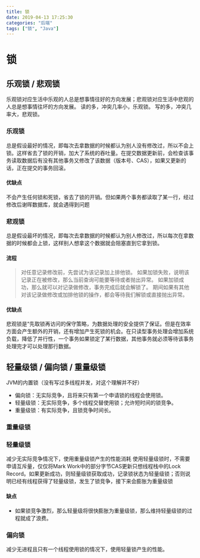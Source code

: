 ```yaml
---
title: 锁
date: 2019-04-13 17:25:30
categories: "后端"
tags: ["锁", "Java"]
---
```

# 锁
## 乐观锁 / 悲观锁
乐观锁对应生活中乐观的人总是想事情往好的方向发展；悲观锁对应生活中悲观的人总是想事情往坏的方向发展。
读的多，冲突几率小，乐观锁。
写的多，冲突几率大，悲观锁。
### 乐观锁
总是假设最好的情况，即每次去拿数据的时候都认为别人没有修改过，所以不会上锁。这样省去了锁的开销，加大了系统的吞吐量。在提交数据更新前，会检查该事务读取数据后有没有其他事务又修改了该数据（版本号、CAS），如果又更新的话，正在提交的事务回滚。
#### 优缺点
不会产生任何锁和死锁，省去了锁的开销。但如果两个事务都读取了某一行，经过修改后谢晖数据库，就会遇得到问题
### 悲观锁
总是假设最坏的情况，即每次去拿数据的时候都认为别人修改过，所以每次在拿数据的时候都会上锁，这样别人想拿这个数据就会阻塞直到它拿到锁。
#### 流程
> 对任意记录修改前，先尝试为该记录加上排他锁。
> 如果加锁失败，说明该记录正在被修改，那么当前查询可能要等待或者抛出异常。
> 如果加锁成功，那么就可以对记录做修改，事务完成后就会解锁了。
> 期间如果有其他对该记录做修改或加排他锁的操作，都会等待我们解锁或直接抛出异常。

#### 优缺点
悲观锁是“先取锁再访问的保守策略，为数据处理的安全提供了保证。但是在效率方面会产生额外的开销，还有增加产生死锁的机会。在只读型事务处理会增加系统负载，降低了并行性，一个事务如果锁定了某行数据，其他事务就必须等待该事务处理完才可以处理那行数据。
## 轻量级锁 / 偏向锁 / 重量级锁
JVM的内置锁（没有写过多线程并发，对这个理解并不好）
- 偏向锁：无实际竞争，且将来只有第一个申请锁的线程会使用锁。
- 轻量级锁：无实际竞争，多个线程交替使用锁；允许短时间的锁竞争。
- 重量级锁：有实际竞争，且锁竞争时间长。
### 重量级锁
### 轻量级锁
减少无实际竞争情况下，使用重量级锁产生的性能消耗
使用轻量级锁时，不需要申请互斥量，仅仅将Mark Work中的部分字节CAS更新只想线程栈中的Lock Record。如果更新成功，则轻量级锁获取成功，记录锁状态为轻量级锁；否则说明已经有线程获得了轻量级锁，发生了锁竞争，接下来会膨胀为重量级锁
#### 缺点
- 如果锁竞争激烈，那么轻量级将很快膨胀为重量级锁，那么维持轻量级锁的过程就成了浪费。

### 偏向锁
减少无进程且只有一个线程使用锁的情况下，使用轻量锁产生的性能。